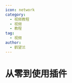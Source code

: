 ```yaml
---
icon: network
category:
  - 视频教程
  - 视频
  - 教程
tag:
  - 视频
author:
  - 鹤望兰
---
```


# 从零到使用插件

<VideoPlayer  src="https://cdn-v-content-01.ikechan8370.com/1.%E4%BB%8E%E9%9B%B6%E5%88%B0%E4%BD%BF%E7%94%A8%E6%8F%92%E4%BB%B6.mp4" />